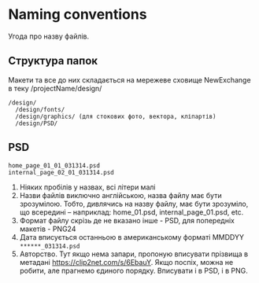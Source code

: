 # Naming conventions
Угода про назву файлів.

## Структура папок
Макети та все до них складається на мережеве сховище NewExchange в теку /projectName/design/
```
/design/
  /design/fonts/
  /design/graphics/ (для стокових фото, вектора, кліпартів)
  /design/PSD/
```

## PSD
```
home_page_01_01_031314.psd
internal_page_02_01_031314.psd
```
1. Ніяких пробілів у назвах, всі літери малі
2. Назви файлів виключно англійською, назва файлу має бути зрозумілою. Тобто, дивлячись на назву файлу, має бути зрозуміло, що всередині – наприклад: home_01.psd, internal_page_01.psd, etc.
3. Формат файлу скрізь де не вказано інше - PSD, для попередніх макетів - PNG24
4. Дата вписується останньою в американському форматі MMDDYY `******_031314.psd`
5. Авторство. Тут якщо нема запари, пропоную вписувати прізвища в метадані https://clip2net.com/s/6EbauY. Якщо поспіх, можна не робити, але прагнемо єдиного порядку. Вписувати і в PSD, і в PNG.
